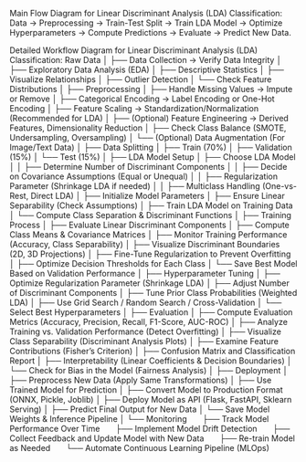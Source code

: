 Main Flow Diagram for Linear Discriminant Analysis (LDA) Classification:
Data → Preprocessing → Train-Test Split → Train LDA Model → Optimize Hyperparameters → Compute Predictions → Evaluate → Predict New Data.

Detailed Workflow Diagram for Linear Discriminant Analysis (LDA) Classification:
Raw Data
│
├── Data Collection → Verify Data Integrity
│
├── Exploratory Data Analysis (EDA)
│ ├── Descriptive Statistics
│ ├── Visualize Relationships
│ ├── Outlier Detection
│ └── Check Feature Distributions
│
├── Preprocessing
│ ├── Handle Missing Values → Impute or Remove
│ ├── Categorical Encoding → Label Encoding or One-Hot Encoding
│ ├── Feature Scaling → Standardization/Normalization (Recommended for LDA)
│ ├── (Optional) Feature Engineering → Derived Features, Dimensionality Reduction
│ ├── Check Class Balance (SMOTE, Undersampling, Oversampling)
│ └── (Optional) Data Augmentation (For Image/Text Data)
│
├── Data Splitting
│ ├── Train (70%)
│ ├── Validation (15%)
│ └── Test (15%)
│
├── LDA Model Setup
│ ├── Choose LDA Model
│ │ ├── Determine Number of Discriminant Components
│ │ ├── Decide on Covariance Assumptions (Equal or Unequal)
│ │ ├── Regularization Parameter (Shrinkage LDA if needed)
│ │ ├── Multiclass Handling (One-vs-Rest, Direct LDA)
│ ├── Initialize Model Parameters
│ ├── Ensure Linear Separability (Check Assumptions)
│ ├── Train LDA Model on Training Data
│ └── Compute Class Separation & Discriminant Functions
│
├── Training Process
│ ├── Evaluate Linear Discriminant Components
│ ├── Compute Class Means & Covariance Matrices
│ ├── Monitor Training Performance (Accuracy, Class Separability)
│ ├── Visualize Discriminant Boundaries (2D, 3D Projections)
│ ├── Fine-Tune Regularization to Prevent Overfitting
│ ├── Optimize Decision Thresholds for Each Class
│ └── Save Best Model Based on Validation Performance
│
├── Hyperparameter Tuning
│ ├── Optimize Regularization Parameter (Shrinkage LDA)
│ ├── Adjust Number of Discriminant Components
│ ├── Tune Prior Class Probabilities (Weighted LDA)
│ ├── Use Grid Search / Random Search / Cross-Validation
│ └── Select Best Hyperparameters
│
├── Evaluation
│ ├── Compute Evaluation Metrics (Accuracy, Precision, Recall, F1-Score, AUC-ROC)
│ ├── Analyze Training vs. Validation Performance (Detect Overfitting)
│ ├── Visualize Class Separability (Discriminant Analysis Plots)
│ ├── Examine Feature Contributions (Fisher’s Criterion)
│ ├── Confusion Matrix and Classification Report
│ ├── Interpretability (Linear Coefficients & Decision Boundaries)
│ └── Check for Bias in the Model (Fairness Analysis)
│
├── Deployment
│ ├── Preprocess New Data (Apply Same Transformations)
│ ├── Use Trained Model for Prediction
│ ├── Convert Model to Production Format (ONNX, Pickle, Joblib)
│ ├── Deploy Model as API (Flask, FastAPI, Sklearn Serving)
│ ├── Predict Final Output for New Data
│ └── Save Model Weights & Inference Pipeline
│
└── Monitoring
      ├── Track Model Performance Over Time
      ├── Implement Model Drift Detection
      ├── Collect Feedback and Update Model with New Data
      ├── Re-train Model as Needed
      └── Automate Continuous Learning Pipeline (MLOps)
